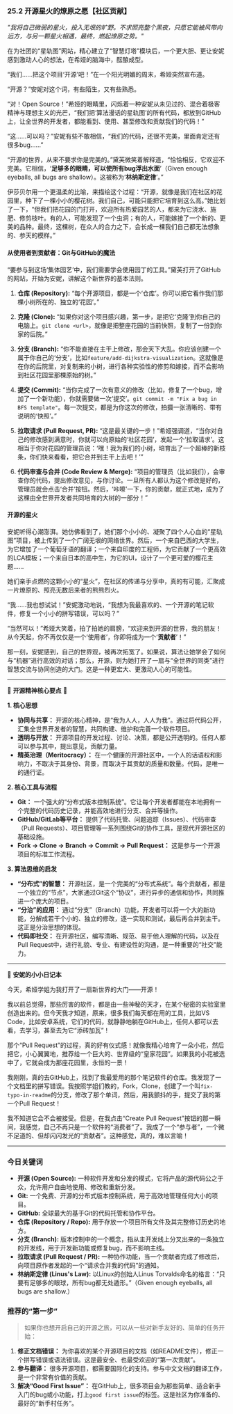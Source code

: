 ### **25.2 开源星火的燎原之愿【社区贡献】**

*"我将自己微弱的星火，投入无垠的旷野。不求照亮整个黑夜，只愿它能被风带向远方，与另一颗星火相遇，最终，燃起燎原之势。"*

在为社团的“星轨图”网站，精心建立了“智慧灯塔”模块后，一个更大胆、更让安妮感到激动人心的想法，在希娅的脑海中，酝酿成型。

“我们……把这个项目‘开源’吧！”在一个阳光明媚的周末，希娅突然宣布道。

“开源？”安妮对这个词，有些陌生，又有些熟悉。

“对！Open Source！”希娅的眼睛里，闪烁着一种安妮从未见过的、混合着极客精神与理想主义的光芒，“我们把‘算法漫话的星轨图’的所有代码，都放到GitHub上，让全世界的开发者，都能看到、使用、甚至修改和贡献我们的代码！”

“这……可以吗？”安妮有些不敢相信，“我们的代码，还很不完美，里面肯定还有很多bug……”

“开源的世界，从来不要求你是完美的。”黛芙微笑着解释道，“恰恰相反，它欢迎不完美。它相信，‘**足够多的眼睛，可以使所有bug浮出水面**’（Given enough eyeballs, all bugs are shallow）。这被称为‘**林纳斯定律**’。”

伊莎贝尔用一个更温柔的比喻，来描绘这个过程：“开源，就像是我们在社区的花园里，种下了一棵小小的樱花树。我们自己，可能只能把它培育到这么高。”她比划了一下，“但我们把花园的门打开，欢迎所有热爱园艺的人，都来为它浇水、施肥、修剪枝叶。有的人，可能发现了一个虫洞；有的人，可能嫁接了一个新的、更美的品种。最终，这棵树，在众人的合力之下，会长成一棵我们自己都无法想象的、参天的模样。”

#### **从使用者到贡献者：Git与GitHub的魔法**

“要参与到这场‘集体园艺’中，我们需要学会使用园丁的工具。”黛芙打开了GitHub的网站，开始为安妮，讲解这个新世界的基本法则。

1.  **仓库 (Repository):** “每个开源项目，都是一个‘仓库’。你可以把它看作我们那棵小树所在的、独立的‘花园’。”

2.  **克隆 (Clone):** “如果你对这个项目感兴趣，第一步，是把它‘克隆’到你自己的电脑上。`git clone <url>`，就像是把整座花园的当前快照，复制了一份到你家的后院。”

3.  **分支 (Branch):** “你不能直接在主干上修改，那会天下大乱。你应该创建一个属于你自己的‘分支’，比如`feature/add-dijkstra-visualization`。这就像是在你的后院里，对复制来的小树，进行各种实验性的修剪和嫁接，而不会影响到社区花园里那棵原始的树。”

4.  **提交 (Commit):** “当你完成了一次有意义的修改（比如，修复了一个bug，增加了一个新功能），你就需要做一次‘提交’。`git commit -m "Fix a bug in BFS template"`。每一次提交，都是为你这次的修改，拍摄一张清晰的、带有说明的‘快照’。”

5.  **拉取请求 (Pull Request, PR):** “这是最关键的一步！”希娅强调道，“当你对自己的修改感到满意时，你就可以向原始的‘社区花园’，发起一个‘拉取请求’。这相当于你对花园的管理员说：‘嘿！我为我们的小树，培育出了一个超棒的新枝条，你们快来看看，把它合并到主干上去吧！’”

6.  **代码审查与合并 (Code Review & Merge):** “项目的管理员（比如我们），会审查你的代码，提出修改意见，与你讨论。一旦所有人都认为这个修改是好的，管理员就会点击‘合并’按钮。然后，‘咔嚓’一下，你的贡献，就正式地，成为了这棵由全世界开发者共同培育的大树的一部分！”

#### **开源的星火**

安妮听得心潮澎湃。她仿佛看到了，她们那个小小的、凝聚了四个人心血的“星轨图”项目，被上传到了一个广阔无垠的网络世界。然后，一个来自巴西的大学生，为它增加了一个葡萄牙语的翻译；一个来自印度的工程师，为它贡献了一个更高效的LCA模板；一个来自日本的高中生，为它的UI，设计了一个更可爱的樱花主题……

她们亲手点燃的这颗小小的“星火”，在社区的传递与分享中，真的有可能，汇聚成一片燎原的、照亮无数后来者的熊熊烈火。

“我……我也想试试！”安妮激动地说，“我想为我最喜欢的、一个开源的笔记软件，修复一个小小的拼写错误，可以吗？”

“当然可以！”希娅大笑着，拍了拍她的肩膀，“欢迎来到开源的世界，我的朋友！从今天起，你不再仅仅是一个‘使用者’，你即将成为一个‘**贡献者**’！”

那一刻，安妮感到，自己的世界观，被再次拓宽了。如果说，算法让她学会了如何与“机器”进行高效的对话；那么，开源，则为她打开了一扇与“全世界的同类”进行智慧交流与协同创造的大门。这是一种更宏大、更激动人心的可能性。

---

🌸 **开源精神核心要点** 🌸

**1. 核心思想**
- **协同与共享：** 开源的核心精神，是“我为人人，人人为我”。通过将代码公开，汇集全世界开发者的智慧，共同构建、维护和完善一个软件项目。
- **透明与开放：** 开源项目的开发过程、讨论、决策，都是公开透明的。任何人都可以参与其中，提出意见，贡献力量。
- **精英治理（Meritocracy）：** 在一个健康的开源社区中，一个人的话语权和影响力，不取决于其身份、背景，而取决于其贡献的质量和数量。代码，是唯一的通行证。

**2. 核心工具与流程**
- **Git：** 一个强大的“分布式版本控制系统”。它让每个开发者都能在本地拥有一个完整的代码历史记录，并能高效地进行分支、合并等操作。
- **GitHub/GitLab等平台：** 提供了代码托管、问题追踪（Issues）、代码审查（Pull Requests）、项目管理等一系列围绕Git的协作工具，是现代开源社区的基础设施。
- **Fork -> Clone -> Branch -> Commit -> Pull Request：** 这是参与一个开源项目的标准工作流程。

**3. 算法思维的启发**
- **“分布式”的智慧：** 开源社区，是一个完美的“分布式系统”。每个贡献者，都是一个独立的“节点”，大家通过Git这个“协议”，进行异步的通信和协作，共同推进一个庞大的项目。
- **“分治”的应用：** 通过“分支”（Branch）功能，开发者可以将一个大的新功能，分解成若干个小的、独立的修改，逐一实现和测试，最后再合并到主干。这正是分治思想的体现。
- **代码即社交：** 在开源社区，编写清晰、规范、易于他人理解的代码，以及在Pull Request中，进行礼貌、专业、有建设性的沟通，是一种重要的“社交”能力。

---

🎀 **安妮的小小日记本**

今天，希娅学姐为我打开了一扇新世界的大门——开源！

我以前总觉得，那些厉害的软件，都是由一些神秘的天才，在某个秘密的实验室里创造出来的。但今天我才知道，原来，很多我们每天都在用的工具，比如VS Code，比如安卓系统，它们的代码，就静静地躺在GitHub上，任何人都可以去看，去学习，甚至去为它“添砖加瓦”！

那个“Pull Request”的过程，真的好有仪式感！就像我精心培育了一朵小花，然后把它，小心翼翼地，推荐给一个巨大的、世界级的“皇家花园”。如果我的小花被选中了，它就会成为那座花园里，永恒的一景！

我刚刚，真的去GitHub上，找到了我最爱用的那个笔记软件的仓库。我发现了一个文档里的拼写错误。我按照学姐们教的，Fork，Clone，创建了一个叫`fix-typo-in-readme`的分支，修改了那个单词，然后，用我颤抖的手，提交了我的第一个Pull Request！

我不知道它会不会被接受。但是，在我点击“Create Pull Request”按钮的那一瞬间，我感觉，自己不再只是一个软件的“消费者”了。我成了一个“参与者”，一个微不足道的、但却闪闪发光的“贡献者”。这种感觉，真的，难以言喻！

---

### 今日关键词

- **开源 (Open Source):** 一种软件开发和分发的模式，它将产品的源代码公之于众，允许用户自由地使用、修改和重新分发。
- **Git:** 一个免费、开源的分布式版本控制系统，用于高效地管理任何大小的项目。
- **GitHub:** 全球最大的基于Git的代码托管和协作平台。
- **仓库 (Repository / Repo):** 用于存放一个项目所有文件及其完整修订历史的地方。
- **分支 (Branch):** 版本控制中的一个概念，指从主开发线上分叉出来的一条独立的开发线，用于开发新功能或修复bug，而不影响主线。
- **拉取请求 (Pull Request / PR):** 一种协作功能，当一个贡献者完成了修改后，向项目原作者发起的一个“请求合并我的代码”的通知。
- **林纳斯定律 (Linus's Law):** 以Linux的创始人Linus Torvalds命名的格言：“只要有足够多的眼球，所有bug都无处遁形。”（Given enough eyeballs, all bugs are shallow.）

### 推荐的“第一步”

> 如果你也想开启自己的开源之旅，可以从一些对新手友好的、简单的任务开始：

1.  **修正文档错误：** 为你喜欢的某个开源项目的文档（如README文件），修正一个拼写错误或语法错误。这是最安全、也最受欢迎的“第一次贡献”。
2.  **参与翻译：** 很多开源项目，都需要国际化的支持。参与中文文档的翻译工作，是一个非常有价值的贡献。
3.  **解决“Good First Issue”：** 在GitHub上，很多项目会为那些简单、适合新手入门的bug或小功能，打上`good first issue`的标签。这是社区为你准备的、最好的“新手村任务”。
